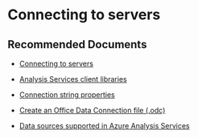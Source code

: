 <properties
  pagetitle="Connecting to servers&#xD;"
  service="microsoft.analysisservices"
  resource="servers"
  ms.author="pfreitas,amigan"
  selfhelptype="Generic"
  supporttopicids="32558773"
  resourcetags=""
  productpesids="16157"
  cloudenvironments="public,mooncake,fairfax,usnat,ussec"
  articleid="bb3b31e7-3d1a-a547-c7c8-f6bceb2494d9"
  ownershipid="AzureData_AnalysisServices" />
# Connecting to servers

## **Recommended Documents**

* [Connecting to servers](https://docs.microsoft.com/azure/analysis-services/analysis-services-connect)

* [Analysis Services client libraries](https://docs.microsoft.com/analysis-services/client-libraries?view=azure-analysis-services-current)

* [Connection string properties](https://docs.microsoft.com/analysis-services/instances/connection-string-properties-analysis-services?view=azure-analysis-services-current)

* [Create an Office Data Connection file (.odc)](https://docs.microsoft.com/azure/analysis-services/analysis-services-odc)

* [Data sources supported in Azure Analysis Services](https://docs.microsoft.com/azure/analysis-services/analysis-services-datasource)